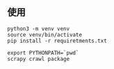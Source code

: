 ## 使用

```shell script
python3 -m venv venv
source venv/bin/activate
pip install -r requiretments.txt

export PYTHONPATH=`pwd`
scrapy crawl package
```


